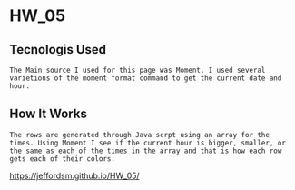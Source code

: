 # HW_05

## Tecnologis Used
    The Main source I used for this page was Moment. I used several varietions of the moment format command to get the current date and hour.

## How It Works
    The rows are generated through Java scrpt using an array for the times. Using Moment I see if the current hour is bigger, smaller, or the same as each of the times in the array and that is how each row gets each of their colors.

https://jeffordsm.github.io/HW_05/